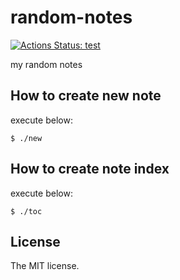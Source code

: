 # random-notes

[![Actions Status: test](https://github.com/sasaplus1/random-notes/workflows/test/badge.svg)](https://github.com/sasaplus1/random-notes/actions?query=workflow%3A"test")

my random notes

## How to create new note

execute below:

```console
$ ./new
```

## How to create note index

execute below:

```console
$ ./toc
```

## License

The MIT license.
